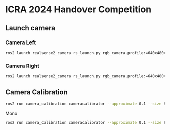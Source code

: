 # ICRA 2024 Handover Competition

## Launch camera

### Camera Left
```bash
ros2 launch realsense2_camera rs_launch.py rgb_camera.profile:=640x480x30 pointcloud.enable:=false camera_namespace:=camera_left camera_name:=camera_left serial_no:=_102422072725
```

### Camera Right
```bash
ros2 launch realsense2_camera rs_launch.py rgb_camera.profile:=640x480x30 pointcloud.enable:=false camera_namespace:=camera_right camera_name:=camera_right serial_no:=_048322070613
```

## Camera Calibration

```bash
ros2 run camera_calibration cameracalibrator --approximate 0.1 --size 8x6 --square 0.024 right:=/camera_right/color/image_raw left:=/camera_left/color/image_raw right_camera:=/camera_right left_camera:=/camera_left
```

Mono
```bash
ros2 run camera_calibration cameracalibrator --approximate 0.1 --size 8x6 --square 0.024 image:=/camera/color/image_raw camera:=/camera/color
```